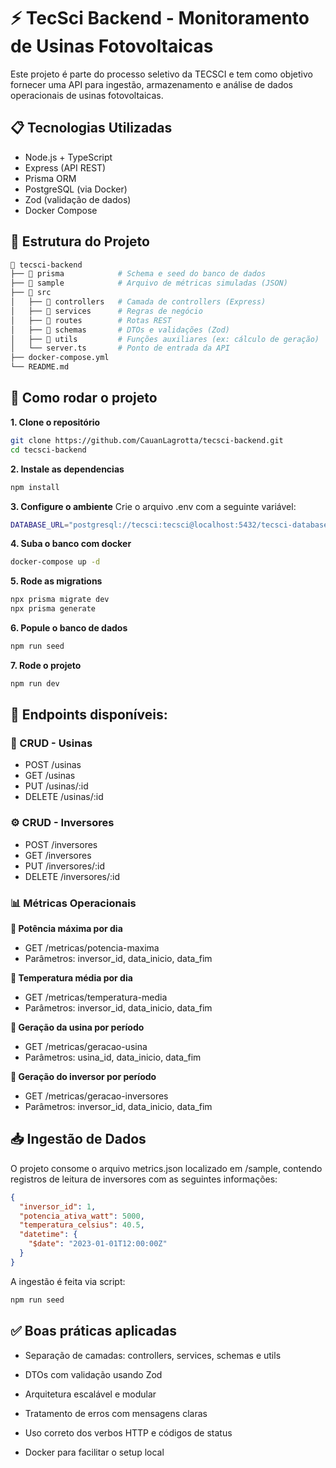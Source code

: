 # ⚡ TecSci Backend - Monitoramento de Usinas Fotovoltaicas

Este projeto é parte do processo seletivo da TECSCI e tem como objetivo fornecer uma API para ingestão, armazenamento e análise de dados operacionais de usinas fotovoltaicas.

## 📋 Tecnologias Utilizadas

- Node.js + TypeScript
- Express (API REST)
- Prisma ORM
- PostgreSQL (via Docker)
- Zod (validação de dados)
- Docker Compose

## 📁 Estrutura do Projeto

```bash
📁 tecsci-backend
├── 📁 prisma            # Schema e seed do banco de dados
├── 📁 sample            # Arquivo de métricas simuladas (JSON)
├── 📁 src
│   ├── 📁 controllers   # Camada de controllers (Express)
│   ├── 📁 services      # Regras de negócio
│   ├── 📁 routes        # Rotas REST
│   ├── 📁 schemas       # DTOs e validações (Zod)
│   ├── 📁 utils         # Funções auxiliares (ex: cálculo de geração)
│   └── server.ts       # Ponto de entrada da API
├── docker-compose.yml
└── README.md
```

## 🚀 Como rodar o projeto
**1. Clone o repositório**
```bash
git clone https://github.com/CauanLagrotta/tecsci-backend.git
cd tecsci-backend
```

**2. Instale as dependencias**
```bash
npm install
```

**3. Configure o ambiente**
Crie o arquivo .env com a seguinte variável:
```bash
DATABASE_URL="postgresql://tecsci:tecsci@localhost:5432/tecsci-database?schema=public"
```

**4. Suba o banco com docker**
```bash
docker-compose up -d
```

**5. Rode as migrations**
```bash
npx prisma migrate dev
npx prisma generate
```

**6. Popule o banco de dados**
```bash
npm run seed
```

**7. Rode o projeto**
```bash
npm run dev
```

## 🧪 Endpoints disponíveis:
### 📌 CRUD - Usinas
- POST /usinas
- GET /usinas
- PUT /usinas/:id
- DELETE /usinas/:id

### ⚙️ CRUD - Inversores
- POST /inversores
- GET /inversores
- PUT /inversores/:id 
- DELETE /inversores/:id

### 📊 Métricas Operacionais
**🔹 Potência máxima por dia**
- GET /metricas/potencia-maxima
- Parâmetros: inversor_id, data_inicio, data_fim

**🔹 Temperatura média por dia**
- GET /metricas/temperatura-media
- Parâmetros: inversor_id, data_inicio, data_fim

**🔹 Geração da usina por período**
- GET /metricas/geracao-usina
- Parâmetros: usina_id, data_inicio, data_fim

**🔹 Geração do inversor por período**
- GET /metricas/geracao-inversores
- Parâmetros: inversor_id, data_inicio, data_fim

## 📥 Ingestão de Dados
O projeto consome o arquivo metrics.json localizado em /sample, contendo registros de leitura de inversores com as seguintes informações:

```json
{
  "inversor_id": 1,
  "potencia_ativa_watt": 5000,
  "temperatura_celsius": 40.5,
  "datetime": {
    "$date": "2023-01-01T12:00:00Z"
  }
}
```

A ingestão é feita via script:
```bash
npm run seed
```

## ✅ Boas práticas aplicadas
- Separação de camadas: controllers, services, schemas e utils

- DTOs com validação usando Zod

- Arquitetura escalável e modular

- Tratamento de erros com mensagens claras

- Uso correto dos verbos HTTP e códigos de status

- Docker para facilitar o setup local
